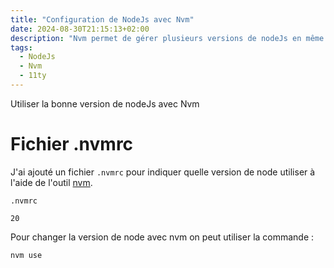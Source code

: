 ```yaml
---
title: "Configuration de NodeJs avec Nvm"
date: 2024-08-30T21:15:13+02:00
description: "Nvm permet de gérer plusieurs versions de nodeJs en même temps et de pouvoir passer de l'une à l'autre au besoin."
tags:
  - NodeJs
  - Nvm
  - 11ty
---
```


Utiliser la bonne version de nodeJs avec Nvm

# Fichier .nvmrc

J'ai ajouté un fichier `.nvmrc` pour indiquer quelle version de node utiliser à l'aide de l'outil [nvm](https://github.com/nvm-sh/nvm).

`.nvmrc`

```
20
```

Pour changer la version de node avec nvm on peut utiliser la commande :

```shell
nvm use
```
